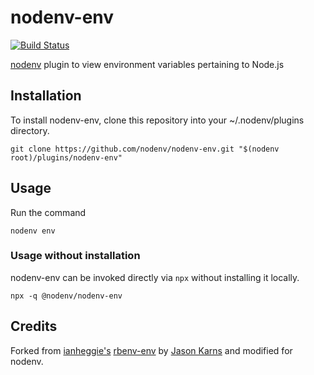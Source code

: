 # nodenv-env

[![Build Status](https://travis-ci.org/nodenv/nodenv-env.svg?branch=master)](https://travis-ci.org/nodenv/nodenv-env)

[nodenv][] plugin to view environment variables pertaining to Node.js

## Installation

To install nodenv-env, clone this repository into your ~/.nodenv/plugins directory.

```console
git clone https://github.com/nodenv/nodenv-env.git "$(nodenv root)/plugins/nodenv-env"
```

## Usage

Run the command

```console
nodenv env
```

### Usage without installation

nodenv-env can be invoked directly via `npx` without installing it locally.

```console
npx -q @nodenv/nodenv-env
```

## Credits

Forked from [ianheggie's](https://github.com/ianheggie)
[rbenv-env](https://github.com/ianheggie/rbenv-env)
by [Jason Karns](https://github.com/jasonkarns)
and modified for nodenv.

[nodenv]: https://github.com/nodenv/nodenv
